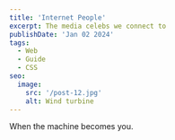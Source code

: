 ```yaml
---
title: 'Internet People'
excerpt: The media celebs we connect to
publishDate: 'Jan 02 2024'
tags:
  - Web
  - Guide
  - CSS
seo:
  image:
    src: '/post-12.jpg'
    alt: Wind turbine
---
```


When the machine becomes you.